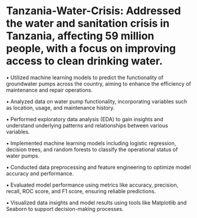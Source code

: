 # Tanzania-Water-Crisis: Addressed the water and sanitation crisis in Tanzania, affecting 59 million people, with a focus on improving access to clean drinking water.

▪	Utilized machine learning models to predict the functionality of groundwater pumps across the country, aiming to enhance the efficiency of maintenance and repair operations.

▪	Analyzed data on water pump functionality, incorporating variables such as location, usage, and maintenance history.

▪	Performed exploratory data analysis (EDA) to gain insights and understand underlying patterns and relationships between various variables.

▪	Implemented machine learning models including logistic regression, decision trees, and random forests to classify the operational status of water pumps.

▪	Conducted data preprocessing and feature engineering to optimize model accuracy and performance.

▪	Evaluated model performance using metrics like accuracy, precision, recall, ROC score, and F1 score, ensuring reliable predictions.

▪	Visualized data insights and model results using tools like Matplotlib and Seaborn to support decision-making processes.
